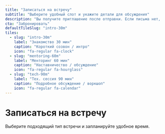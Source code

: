 ```yaml
---
title: "Записаться на встречу"
subtitle: "Выберите удобный слот и укажите детали для обсуждения"
description: "Вы получите приглашение после отправки. Если письма нет, проверьте папку „Спам“ — письма, отправленные через Cal.com, иногда помечаются как подозрительные."
cta: "Забронировать"
defaultTileSlug: "intro-30m"
tiles:
  - slug: "intro-30m"
    label: "Знакомство 30 мин"
    caption: "Короткий созвон / интро"
    icon: "fa-regular fa-clock"
  - slug: "mentoring-60m"
    label: "Менторинг 60 мин"
    caption: "Наставничество / обсуждение"
    icon: "fa-regular fa-hourglass"
  - slug: "tech-90m"
    label: "Тех. сессия 90 мин"
    caption: "Подробное обсуждение / воркшоп"
    icon: "fa-regular fa-calendar"
---
```


# Записаться на встречу

Выберите подходящий тип встречи и запланируйте удобное время.
